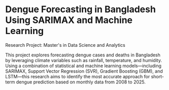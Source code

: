# Dengue Forecasting in Bangladesh Using SARIMAX and Machine Learning
Research Project: Master's in Data Science and Analytics 

This project explores forecasting dengue cases and deaths in Bangladesh by leveraging climate variables such as rainfall, temperature, and humidity. Using a combination of statistical and machine learning models—including SARIMAX, Support Vector Regression (SVR), Gradient Boosting (GBM), and LSTM—this research aims to identify the most accurate approach for short-term dengue prediction based on monthly data from 2008 to 2025.
